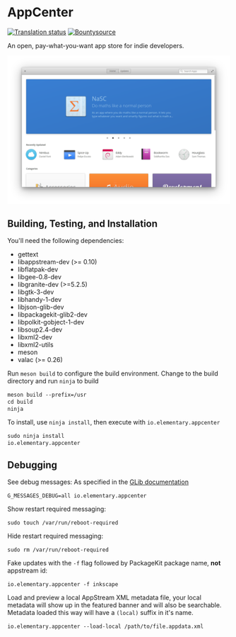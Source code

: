 # AppCenter
[![Translation status](https://l10n.elementary.io/widgets/appcenter/-/svg-badge.svg)](https://l10n.elementary.io/projects/appcenter/?utm_source=widget)
[![Bountysource](https://www.bountysource.com/badge/tracker?tracker_id=57667267)](https://www.bountysource.com/teams/elementary/issues?tracker_ids=57667267)

An open, pay-what-you-want app store for indie developers.

![AppCenter Screenshot](data/screenshot.png?raw=true)

## Building, Testing, and Installation

You'll need the following dependencies:
* gettext
* libappstream-dev (>= 0.10)
* libflatpak-dev
* libgee-0.8-dev
* libgranite-dev (>=5.2.5)
* libgtk-3-dev
* libhandy-1-dev
* libjson-glib-dev
* libpackagekit-glib2-dev
* libpolkit-gobject-1-dev
* libsoup2.4-dev
* libxml2-dev
* libxml2-utils
* meson
* valac (>= 0.26)

Run `meson build` to configure the build environment. Change to the build directory and run `ninja` to build

    meson build --prefix=/usr
    cd build
    ninja

To install, use `ninja install`, then execute with `io.elementary.appcenter`

    sudo ninja install
    io.elementary.appcenter

## Debugging

See debug messages:
As specified in the [GLib documentation](https://developer.gnome.org/glib/stable/glib-running.html)

    G_MESSAGES_DEBUG=all io.elementary.appcenter

Show restart required messaging:

    sudo touch /var/run/reboot-required

Hide restart required messaging:

    sudo rm /var/run/reboot-required

Fake updates with the `-f` flag followed by PackageKit package name, **not** appstream id:

    io.elementary.appcenter -f inkscape

Load and preview a local AppStream XML metadata file, your local metadata will show up in the featured banner and will also be searchable. Metadata loaded this way will have a `(local)` suffix in it's name.

    io.elementary.appcenter --load-local /path/to/file.appdata.xml
